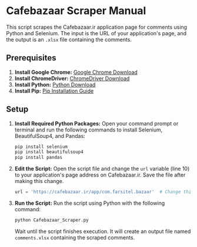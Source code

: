 # Cafebazaar Scraper Manual

This script scrapes the Cafebazaar.ir application page for comments using Python and Selenium. The input is the URL of your application's page, and the output is an `.xlsx` file containing the comments.

## Prerequisites
1. **Install Google Chrome:**
   [Google Chrome Download](https://www.google.com/chrome/)
2. **Install ChromeDriver:**
   [ChromeDriver Download](https://sites.google.com/chromium.org/driver/downloads)
3. **Install Python:**
   [Python Download](https://www.python.org/downloads/)
4. **Install Pip:**
   [Pip Installation Guide](https://pip.pypa.io/en/stable/installation/)

## Setup
1. **Install Required Python Packages:**
   Open your command prompt or terminal and run the following commands to install Selenium, BeautifulSoup4, and Pandas:
   
   ```sh
   pip install selenium
   pip install beautifulsoup4
   pip install pandas
   ```

3. **Edit the Script:**
   Open the script file and change the `url` variable (line 10) to your application's page address on Cafebazaar.ir. Save the file after making this change.

   ```python
   url = 'https://cafebazaar.ir/app/com.farsitel.bazaar'  # Change this to your app page URL
   ```

4. **Run the Script:**
   Run the script using Python with the following command:

   ```sh
   python Cafebazaar_Scraper.py
   ```

   Wait until the script finishes execution. It will create an output file named `comments.xlsx` containing the scraped comments.
   
